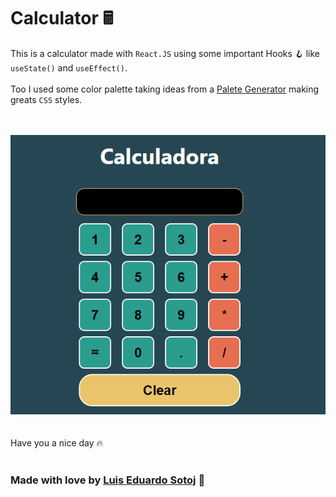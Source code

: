 # Calculator 🖩

This is a calculator made with `React.JS` using some important Hooks 🪝 like `useState()` and `useEffect()`.   
</br>
Too I used some color palette taking ideas from a [Palete Generator](https://coolors.co/b9ffb7-abedc6-98d9c2-f19a3e-403233) making greats `CSS` styles.  
<br></br>


![gifCalculator](./gif/Calculator.gif)  
</br>
</br>
Have you a nice day 🔥   
</br>
### Made with love by [Luis Eduardo Sotoj](luissotoj.com) 💚